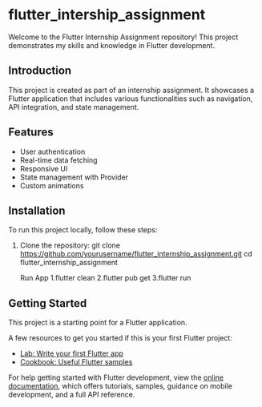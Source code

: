 # flutter_intership_assignment

Welcome to the Flutter Internship Assignment repository! This project demonstrates my skills and knowledge in Flutter development.
## Introduction

This project is created as part of an internship assignment. It showcases a Flutter application that includes various functionalities such as navigation, API integration, and state management.

## Features

- User authentication
- Real-time data fetching
- Responsive UI
- State management with Provider
- Custom animations

## Installation

To run this project locally, follow these steps:

1. Clone the repository:
   git clone https://github.com/yourusername/flutter_internship_assignment.git
   cd flutter_internship_assignment

   Run App
   1.flutter clean
   2.flutter pub get
   3.flutter run

## Getting Started

This project is a starting point for a Flutter application.

A few resources to get you started if this is your first Flutter project:

- [Lab: Write your first Flutter app](https://docs.flutter.dev/get-started/codelab)
- [Cookbook: Useful Flutter samples](https://docs.flutter.dev/cookbook)

For help getting started with Flutter development, view the
[online documentation](https://docs.flutter.dev/), which offers tutorials,
samples, guidance on mobile development, and a full API reference.
